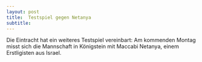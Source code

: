 ```yaml
---
layout: post
title:  Testspiel gegen Netanya
subtitle:  
---
```


Die Eintracht hat ein weiteres Testspiel vereinbart: Am kommenden Montag misst sich die Mannschaft in Königstein mit Maccabi Netanya, einem Erstligisten aus Israel.


